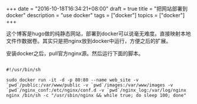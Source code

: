 +++
date = "2016-10-18T16:34:21+08:00"
draft = true
title = "把网站部署到docker"
description = "use docker"
tags = ["docker"]
topics = ["docker"]
+++

这个博客是hugo做的纯静态网站，部署到docker可以说毫无难度。直接映射本地文件作数据卷。其实只是把nginx放到docker中运行，方便之后的扩展。


安装docker之后，pull官方nginx源。然后运行下面的脚本。


```

#!/usr/bin/sh

sudo docker run -it -d -p 80:80 --name web_site -v `pwd`/public:/var/www/public -v `pwd`/images:/var/www/images -v `pwd`/nginx_conf:/etc/nginx/conf.d -v `pwd`/nginx_log:/var/log/nginx nginx /bin/sh -c "/usr/sbin/nginx && while true; do sleep 100; done"

```

